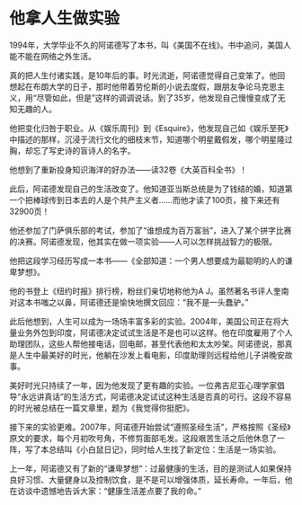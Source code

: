 # 他拿人生做实验

1994年，大学毕业不久的阿诺德写了本书，叫《美国不在线》。书中追问，美国人能不能在网络之外生活。 

真的把人生付诸实践，是10年后的事。时光流逝，阿诺德觉得自己变笨了。他回想起在布朗大学的日子，那时他带着劳伦斯的小说去度假，跟朋友争论马克思主义，用“尽管如此，但是”这样的调调说话。到了35岁，他发现自己慢慢变成了无知无趣的人。 

他把变化归咎于职业。从《娱乐周刊》到《Esquire》，他发现自己如《娱乐至死》中描述的那样，沉浸于流行文化的细枝末节，知道哪个明星戴假发，哪个明星隆过胸，却忘了写史诗的盲诗人的名字。 

他想到了重新投身知识海洋的好办法——读32卷《大英百科全书》！ 

此后，阿诺德发现自己的生活改变了。他知道亚当斯总统是为了钱结的婚，知道第一个把棒球传到日本去的人是个共产主义者……而他才读了100页，接下来还有32900页！ 

他还参加了门萨俱乐部的考试，参加了“谁想成为百万富翁”，进入了某个拼字比赛的决赛。阿诺德发现，他其实在做一项实验——人可以怎样挑战智力的极限。 

他把这段学习经历写成一本书——《全部知道：一个男人想要成为最聪明的人的谦卑梦想》。 

他的书登上《纽约时报》排行榜，粉丝们亲切地称他为A J。虽然著名书评人奎南对这本书嗤之以鼻，阿诺德还是愉快地撰文回应：“我不是一头蠢驴。” 

此后他想到，人生可以成为一场场丰富多彩的实验。2004年，美国公司正在将大量业务外包到印度，阿诺德决定试试生活是不是也可以这样。他在印度雇用了个人助理团队，这些人帮他接电话，回电邮，甚至代表他和太太吵架。阿诺德说，那真是人生中最美好的时光，他躺在沙发上看电影，印度助理则远程给他儿子讲晚安故事。 

美好时光只持续了一年，因为他发现了更有趣的实验。一位弗吉尼亚心理学家倡导“永远讲真话”的生活方式，阿诺德决定试试这种生活是否真的可行。这段不容易的时光被总结在一篇文章里，题为《我觉得你挺肥》。 

接下来的实验更难。2007年，阿诺德开始尝试“遵照圣经生活”，严格按照《圣经》原文的要求，每个月初吹号角，不修剪面部毛发。这段艰苦生活之后他休息了一阵，写了本总结叫《小白鼠日记》，同时给人生找了新定位：生活是一场实验。 

上一年，阿诺德又有了新的“谦卑梦想”：过最健康的生活，目的是测试人如果保持良好习惯、大量健身以及控制饮食，是不是可以增强体质，延长寿命。一年后，他在访谈中遗憾地告诉大家：“健康生活差点要了我的命。”